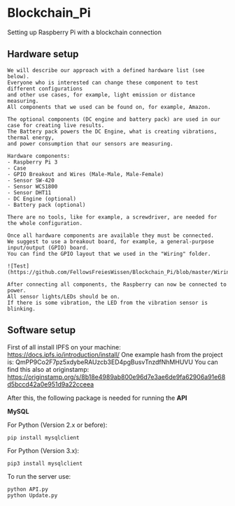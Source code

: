 # Blockchain_Pi

Setting up Raspberry Pi with a blockchain connection

## Hardware setup
```
We will describe our approach with a defined hardware list (see below). 
Everyone who is interested can change these component to test different configurations 
and other use cases, for example, light emission or distance measuring. 
All components that we used can be found on, for example, Amazon.

The optional components (DC engine and battery pack) are used in our case for creating live results.
The Battery pack powers the DC Engine, what is creating vibrations, thermal energy, 
and power consumption that our sensors are measuring.

Hardware components:
- Raspberry Pi 3
- Case
- GPIO Breakout and Wires (Male-Male, Male-Female)
- Sensor SW-420
- Sensor WCS1800
- Sensor DHT11
- DC Engine (optional)
- Battery pack (optional)

There are no tools, like for example, a screwdriver, are needed for the whole configuration. 

Once all hardware components are available they must be connected.
We suggest to use a breakout board, for example, a general-purpose input/output (GPIO) board. 
You can find the GPIO layout that we used in the "Wiring" folder.

![Test](https://github.com/FellowsFreiesWissen/Blockchain_Pi/blob/master/Wiring/Layout_GPIO_Steckplatine.jpg)

After connecting all components, the Raspberry can now be connected to power. 
All sensor lights/LEDs should be on. 
If there is some vibration, the LED from the vibration sensor is blinking.
```

## Software setup
First of all install IPFS on your machine: https://docs.ipfs.io/introduction/install/ 
One example hash from the project is: QmPP9Co2F7pz5xdybeRAUzcb3ED4pgBusvTnzdfNhMHUVU
You can find this also at originstamp: https://originstamp.org/s/8b18e4989ab800e96d7e3ae6de9fa62906a91e68d5bccd42a0e951d9a22cceea

After this, the following package is needed for running the **API**

**MySQL**

For Python (Version 2.x or before):

```
pip install mysqlclient
```


For Python (Version 3.x):

```
pip3 install mysqlclient
```


To run the server use:

```
python API.py
python Update.py
```


